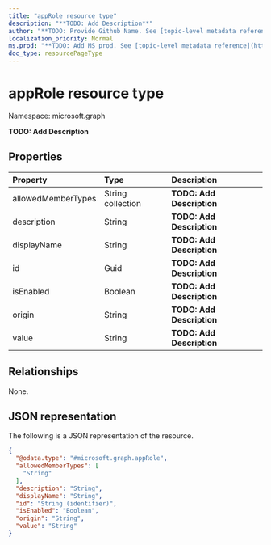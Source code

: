 ```yaml
---
title: "appRole resource type"
description: "**TODO: Add Description**"
author: "**TODO: Provide Github Name. See [topic-level metadata reference](https://msgo.azurewebsites.net/add/document/guidelines/metadata.html#topic-level-metadata)**"
localization_priority: Normal
ms.prod: "**TODO: Add MS prod. See [topic-level metadata reference](https://msgo.azurewebsites.net/add/document/guidelines/metadata.html#topic-level-metadata)**"
doc_type: resourcePageType
---
```


# appRole resource type

Namespace: microsoft.graph

**TODO: Add Description**

## Properties
|Property|Type|Description|
|:---|:---|:---|
|allowedMemberTypes|String collection|**TODO: Add Description**|
|description|String|**TODO: Add Description**|
|displayName|String|**TODO: Add Description**|
|id|Guid|**TODO: Add Description**|
|isEnabled|Boolean|**TODO: Add Description**|
|origin|String|**TODO: Add Description**|
|value|String|**TODO: Add Description**|

## Relationships
None.

## JSON representation
The following is a JSON representation of the resource.
<!-- {
  "blockType": "resource",
  "@odata.type": "microsoft.graph.appRole"
}
-->
``` json
{
  "@odata.type": "#microsoft.graph.appRole",
  "allowedMemberTypes": [
    "String"
  ],
  "description": "String",
  "displayName": "String",
  "id": "String (identifier)",
  "isEnabled": "Boolean",
  "origin": "String",
  "value": "String"
}
```

